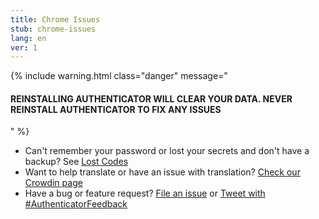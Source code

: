 ```yaml
---
title: Chrome Issues
stub: chrome-issues
lang: en
ver: 1
---
```


{% include warning.html class="danger" message="

#### REINSTALLING AUTHENTICATOR WILL CLEAR YOUR DATA. NEVER REINSTALL AUTHENTICATOR TO FIX ANY ISSUES

" %}

- Can't remember your password or lost your secrets and don't have a backup? See [Lost Codes](lost-codes)
- Want to help translate or have an issue with translation? [Check our Crowdin page](https://crowdin.com/project/authenticator-firefox)
- Have a bug or feature request? [File an issue](https://github.com/Authenticator-Extension/Authenticator/issues/new/choose) or [Tweet with #AuthenticatorFeedback](https://twitter.com/intent/tweet?hashtags=AuthenticatorFeedback)
